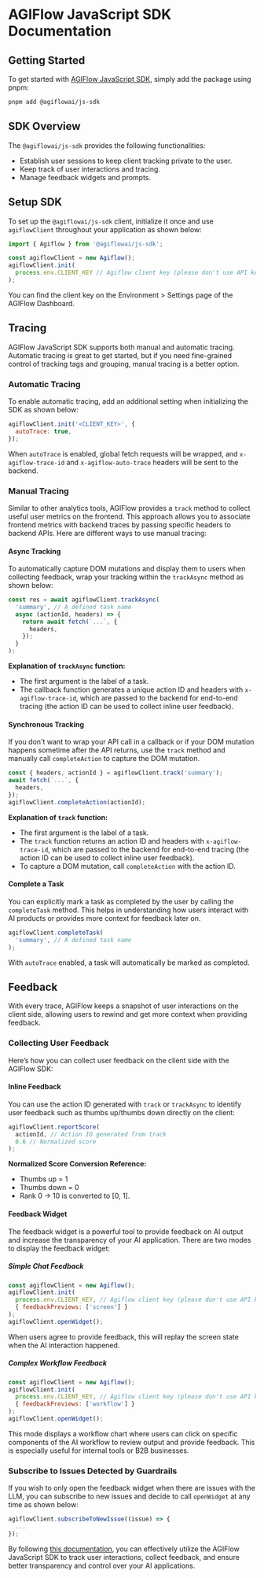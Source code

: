 # AGIFlow JavaScript SDK Documentation

## Getting Started

To get started with [AGIFlow JavaScript SDK](https://docs.agiflow.io/web), simply add the package using pnpm:

```bash
pnpm add @agiflowai/js-sdk
```

## SDK Overview

The `@agiflowai/js-sdk` provides the following functionalities:
- Establish user sessions to keep client tracking private to the user.
- Keep track of user interactions and tracing.
- Manage feedback widgets and prompts.

## Setup SDK

To set up the `@agiflowai/js-sdk` client, initialize it once and use `agiflowClient` throughout your application as shown below:

```javascript
import { Agiflow } from '@agiflowai/js-sdk';

const agiflowClient = new Agiflow();
agiflowClient.init(
  process.env.CLIENT_KEY // Agiflow client key (please don't use API key here)
);
```

You can find the client key on the Environment > Settings page of the AGIFlow Dashboard.

## Tracing

AGIFlow JavaScript SDK supports both manual and automatic tracing. Automatic tracing is great to get started, but if you need fine-grained control of tracking tags and grouping, manual tracing is a better option.

### Automatic Tracing

To enable automatic tracing, add an additional setting when initializing the SDK as shown below:

```javascript
agiflowClient.init('<CLIENT_KEY>', {
  autoTrace: true,
});
```

When `autoTrace` is enabled, global fetch requests will be wrapped, and `x-agiflow-trace-id` and `x-agiflow-auto-trace` headers will be sent to the backend.

### Manual Tracing

Similar to other analytics tools, AGIFlow provides a `track` method to collect useful user metrics on the frontend. This approach allows you to associate frontend metrics with backend traces by passing specific headers to backend APIs. Here are different ways to use manual tracing:

#### Async Tracking

To automatically capture DOM mutations and display them to users when collecting feedback, wrap your tracking within the `trackAsync` method as shown below:

```javascript
const res = await agiflowClient.trackAsync(
  'summary', // A defined task name
  async (actionId, headers) => {
    return await fetch(`...`, {
      headers,
    });
  }
);
```

**Explanation of `trackAsync` function:**
- The first argument is the label of a task.
- The callback function generates a unique action ID and headers with `x-agiflow-trace-id`, which are passed to the backend for end-to-end tracing (the action ID can be used to collect inline user feedback).

#### Synchronous Tracking

If you don't want to wrap your API call in a callback or if your DOM mutation happens sometime after the API returns, use the `track` method and manually call `completeAction` to capture the DOM mutation.

```javascript
const { headers, actionId } = agiflowClient.track('summary');
await fetch(`...`, {
  headers,
});
agiflowClient.completeAction(actionId);
```

**Explanation of `track` function:**
- The first argument is the label of a task.
- The `track` function returns an action ID and headers with `x-agiflow-trace-id`, which are passed to the backend for end-to-end tracing (the action ID can be used to collect inline user feedback).
- To capture a DOM mutation, call `completeAction` with the action ID.

#### Complete a Task

You can explicitly mark a task as completed by the user by calling the `completeTask` method. This helps in understanding how users interact with AI products or provides more context for feedback later on.

```javascript
agiflowClient.completeTask(
  'summary', // A defined task name
);
```

With `autoTrace` enabled, a task will automatically be marked as completed.

## Feedback

With every trace, AGIFlow keeps a snapshot of user interactions on the client side, allowing users to rewind and get more context when providing feedback.

### Collecting User Feedback

Here’s how you can collect user feedback on the client side with the AGIFlow SDK:

#### Inline Feedback

You can use the action ID generated with `track` or `trackAsync` to identify user feedback such as thumbs up/thumbs down directly on the client:

```javascript
agiflowClient.reportScore(
  actionId, // Action ID generated from track
  0.6 // Normalized score
);
```

**Normalized Score Conversion Reference:**
- Thumbs up = 1
- Thumbs down = 0
- Rank 0 -> 10 is converted to [0, 1].

#### Feedback Widget

The feedback widget is a powerful tool to provide feedback on AI output and increase the transparency of your AI application. There are two modes to display the feedback widget:

##### Simple Chat Feedback

```javascript
const agiflowClient = new Agiflow();
agiflowClient.init(
  process.env.CLIENT_KEY, // Agiflow client key (please don't use API key here)
  { feedbackPreviews: ['screen'] }
);
agiflowClient.openWidget();
```

When users agree to provide feedback, this will replay the screen state when the AI interaction happened.

##### Complex Workflow Feedback

```javascript
const agiflowClient = new Agiflow();
agiflowClient.init(
  process.env.CLIENT_KEY, // Agiflow client key (please don't use API key here)
  { feedbackPreviews: ['workflow'] }
);
agiflowClient.openWidget();
```

This mode displays a workflow chart where users can click on specific components of the AI workflow to review output and provide feedback. This is especially useful for internal tools or B2B businesses.

### Subscribe to Issues Detected by Guardrails

If you wish to only open the feedback widget when there are issues with the LLM, you can subscribe to new issues and decide to call `openWidget` at any time as shown below:

```javascript
agiflowClient.subscribeToNewIssue((issue) => {
  ...
});
```

By following [this documentation](https://docs.agiflow.io/web), you can effectively utilize the AGIFlow JavaScript SDK to track user interactions, collect feedback, and ensure better transparency and control over your AI applications.
